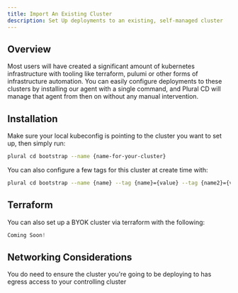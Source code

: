 ```yaml
---
title: Import An Existing Cluster
description: Set Up deployments to an existing, self-managed cluster
---
```


## Overview

Most users will have created a significant amount of kubernetes infrastructure with tooling like terraform, pulumi or other forms of infrastructure automation. You can easily configure deployments to these clusters by installing our agent with a single command, and Plural CD will manage that agent from then on without any manual intervention.

## Installation

Make sure your local kubeconfig is pointing to the cluster you want to set up, then simply run:

```sh
plural cd bootstrap --name {name-for-your-cluster}
```

You can also configure a few tags for this cluster at create time with:

```sh
plural cd bootstrap --name {name} --tag {name}={value} --tag {name2}={value2}
```

## Terraform

You can also set up a BYOK cluster via terraform with the following:

```tf
Coming Soon!
```

## Networking Considerations

You do need to ensure the cluster you're going to be deploying to has egress access to your controlling cluster
